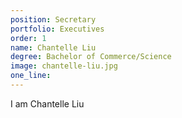 ```yaml
---
position: Secretary
portfolio: Executives
order: 1
name: Chantelle Liu
degree: Bachelor of Commerce/Science
image: chantelle-liu.jpg
one_line:
---
```

I am Chantelle Liu